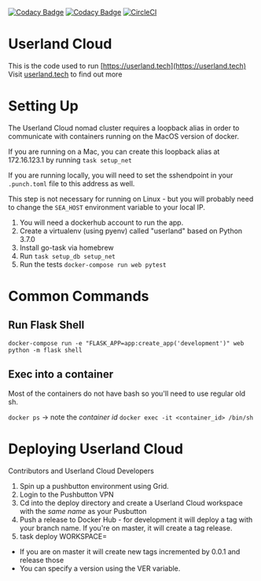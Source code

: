 [![Codacy Badge](https://api.codacy.com/project/badge/Grade/62df8afdbbe64aeb92e32be409932f6e)](https://www.codacy.com/app/CypherpunkArmory/userland-cloud?utm_source=github.com&amp;utm_medium=referral&amp;utm_content=CypherpunkArmory/userland-cloud&amp;utm_campaign=Badge_Grade)
[![Codacy Badge](https://api.codacy.com/project/badge/Coverage/62df8afdbbe64aeb92e32be409932f6e)](https://www.codacy.com/app/CypherpunkArmory/userland-cloud?utm_source=github.com&utm_medium=referral&utm_content=CypherpunkArmory/userland-cloud&utm_campaign=Badge_Coverage)
[![CircleCI](https://circleci.com/gh/CypherpunkArmory/userland-cloud.svg?style=svg)](https://circleci.com/gh/CypherpunkArmory/userland-cloud)
# Userland Cloud

This is the code used to run [https://userland.tech](https://userland.tech) <br/>
Visit [userland.tech](https://userland.tech) to find out more

# Setting Up

The Userland Cloud nomad cluster requires a loopback alias in order to communicate
with containers running on the MacOS version of docker.

If you are running on a Mac, you can create this loopback alias at
172.16.123.1 by running `task setup_net`

If you are running locally, you will need to set the sshendpoint in your `.punch.toml`
file to this address as well.

This step is not necessary for running on Linux - but you will probably need
to change the `SEA_HOST` environment variable to your local IP.

1. You will need a dockerhub account to run the app.
2. Create a virtualenv (using pyenv) called "userland" based on Python 3.7.0
3. Install go-task via homebrew
4. Run `task setup_db setup_net`
5. Run the tests  `docker-compose run web pytest`

# Common Commands

## Run Flask Shell

`docker-compose run -e "FLASK_APP=app:create_app('development')" web python -m flask shell`

## Exec into a container

Most of the containers do not have bash so you'll need to use regular old sh.

`docker ps` -> note the _container id_
`docker exec -it <container_id> /bin/sh`


# Deploying Userland Cloud

Contributors and Userland Cloud Developers

1. Spin up a pushbutton environment using Grid.
2. Login to the Pushbutton VPN
3. Cd into the deploy directory and create a Userland Cloud workspace with the _same
   name_ as your Pusbutton
4. Push a release to Docker Hub - for development it will deploy a tag with
   your branch name.  If you're on master, it will create a tag release.
5. task deploy WORKSPACE=<your workspace name>
  - If you are on master it will create new tags incremented by 0.0.1 and
    release those
  - You can specify a version using the VER variable.
